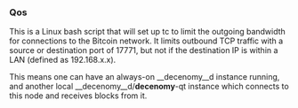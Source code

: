 ### Qos ###

This is a Linux bash script that will set up tc to limit the outgoing bandwidth for connections to the Bitcoin network. It limits outbound TCP traffic with a source or destination port of 17771, but not if the destination IP is within a LAN (defined as 192.168.x.x).

This means one can have an always-on __decenomy__d instance running, and another local __decenomy__d/__decenomy__-qt instance which connects to this node and receives blocks from it.
